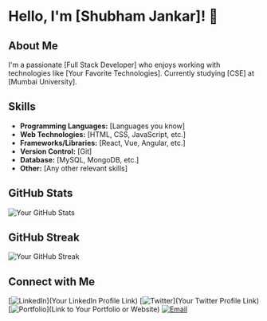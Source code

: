 <!-- Header -->
# Hello, I'm [Shubham Jankar]! 👋

## About Me

I'm a passionate [Full Stack Developer] who enjoys working with technologies like [Your Favorite Technologies]. Currently studying [CSE] at [Mumbai University].

## Skills

- **Programming Languages:** [Languages you know]
- **Web Technologies:** [HTML, CSS, JavaScript, etc.]
- **Frameworks/Libraries:** [React, Vue, Angular, etc.]
- **Version Control:** [Git]
- **Database:** [MySQL, MongoDB, etc.]
- **Other:** [Any other relevant skills]

<!-- GitHub Stats -->
## GitHub Stats

![Your GitHub Stats](https://github-readme-stats.vercel.app/api?username=shubhamj10&show_icons=true&hide=contribs,prs)

<!-- GitHub Streak -->
## GitHub Streak

![Your GitHub Streak](https://github-readme-streak-stats.herokuapp.com/?user=shubhamj10)

<!-- Connect with Me -->
## Connect with Me

[![LinkedIn](https://img.shields.io/badge/LinkedIn-Profile-blue)](Your LinkedIn Profile Link)
[![Twitter](https://img.shields.io/badge/Twitter-Profile-lightblue)](Your Twitter Profile Link)
[![Portfolio](https://img.shields.io/badge/Portfolio-Website-green)](Link to Your Portfolio or Website)
[![Email](https://img.shields.io/badge/Email-Send%20Message-red)](mailto:your.email@example.com)

<!-- Optional: Add more sections based on your preferences -->
